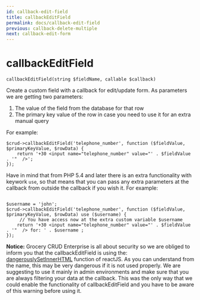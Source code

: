```yaml
---
id: callback-edit-field
title: callbackEditField
permalink: docs/callback-edit-field
previous: callback-delete-multiple
next: callback-edit-form
---
```


# callbackEditField

<pre><code class="language-php">callbackEditField(string $fieldName, callable $callback)</code></pre>
Create a custom field with a callback for edit/update form. As parameters we are getting two parameters:

<ol>
	<li>The value of the field from the database for that row</li>
	<li>The primary key value of the row in case you need to use it for an extra manual query</li>
</ol>

For example:
<pre><code class="language-php">$crud->callbackEditField('telephone_number', function ($fieldValue, $primaryKeyValue, $rowData) {
    return '+30 &lt;input name="telephone_number" value="' . $fieldValue . '"  /&gt;';
});</code></pre>

Have in mind that from PHP 5.4 and later there is an extra functionality with keywork <code>use</code>, so that means that you can pass any extra parameters at the callback from outside the callback if you wish it. For example:

<pre><code class="language-php">
$username = 'john';
$crud->callbackEditField('telephone_number', function ($fieldValue, $primaryKeyValue, $rowData) use ($username) {
     // You have access now at the extra custom variable $username
    return '+30 &lt;input name="telephone_number" value="' . $fieldValue . '"  /&gt; for: ' . $username ;
});</code></pre>

<strong>Notice:</strong> Grocery CRUD Enterprise is all about security so we are obliged to inform you that the callbackEditField is using the: <a href="https://facebook.github.io/react/docs/dom-elements.html#dangerouslysetinnerhtml" target="_blank">dangerouslySetInnerHTML</a> function of reactJS. As you can understand from the name, this may be very dangerous if it is not used properly. We are suggesting to use it mainly in admin environments and make sure that you are always filtering your data at the callback. This was the only way that we could enable the functionality of callbackEditField and you have to be aware of this warning before using it.